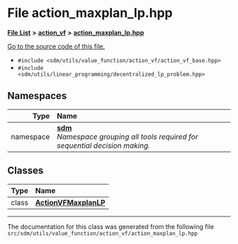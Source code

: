
# File action\_maxplan\_lp.hpp

<link rel="stylesheet" href="https://cdnjs.cloudflare.com/ajax/libs/KaTeX/0.5.1/katex.min.css">
<link rel="stylesheet" href="https://cdn.jsdelivr.net/github-markdown-css/2.2.1/github-markdown.css"/>



[**File List**](files.md) **>** [**action\_vf**](dir_d1aeb2fe2f9787dc1bfb67b37cd039f2.md) **>** [**action\_maxplan\_lp.hpp**](action__maxplan__lp_8hpp.md)

[Go to the source code of this file.](action__maxplan__lp_8hpp_source.md)



* `#include <sdm/utils/value_function/action_vf/action_vf_base.hpp>`
* `#include <sdm/utils/linear_programming/decentralized_lp_problem.hpp>`









## Namespaces

| Type | Name |
| ---: | :--- |
| namespace | [**sdm**](namespacesdm.md) <br>_Namespace grouping all tools required for sequential decision making._  |

## Classes

| Type | Name |
| ---: | :--- |
| class | [**ActionVFMaxplanLP**](classsdm_1_1ActionVFMaxplanLP.md) <br> |














------------------------------
The documentation for this class was generated from the following file `src/sdm/utils/value_function/action_vf/action_maxplan_lp.hpp`